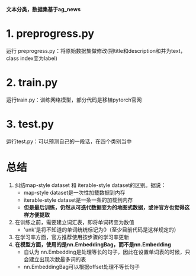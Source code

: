**文本分类，数据集基于ag_news**

# 1. preprogress.py
运行 preprogress.py：将原始数据集做修改(把title和description和并为text，class index变为label)

# 2. train.py
运行train.py：训练网络模型，部分代码是移植pytorch官网

# 3. test.py
运行test.py：可以预测自己的一段话，在四个类别当中

# 总结
1. 纠结map-style dataset 和 iterable-style dataset的区别。据说：
    - map-style dataset是一次性加载数据到内存
    - iterable-style dataset是一条一条的加载到内存
    - **但是最后训练，仍然从可迭代数据变为的地图式数据，或许官方也觉得这样方便提取**
2. 在训练之前，需要建立词汇表，即将单词转变为数值
    - 'unk'是将不知道的单词统统标记为0（至少目前代码是这样规定的）
3. 在学习率方面，官方推荐使用按步骤的学习率更新
4. **在模型方面，使用的是nn.EmbeddingBag，而不是nn.Embedding**
    - 自认为 nn.Embedding是处理等长的句子，因此在设置单词表的时候，只会建立出现次数最多词的表
    - nn.EmbeddingBag可以根据offset处理不等长句子
